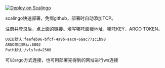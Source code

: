 [![Deploy on Scalingo](https://cdn.scalingo.com/deploy/button.svg)](https://dashboard.scalingo.com/create/app?source=https://github.com/alphaxcv/scx#main)

scalingo快速部署，免绑github，部署时自动添加TCP。

注册并登录后，点上面的链接。填写哪吒面板地址，哪吒KEY，ARGO TOKEN。
```
UUID默认:feefeb96-bfcf-4a9b-aac0-6aac771c1b98
ARGO端口默认:8002
Path默认:/vls?ed=2560
```
可以argo方式连接，也可用部署完得到的网址进行ws连接
